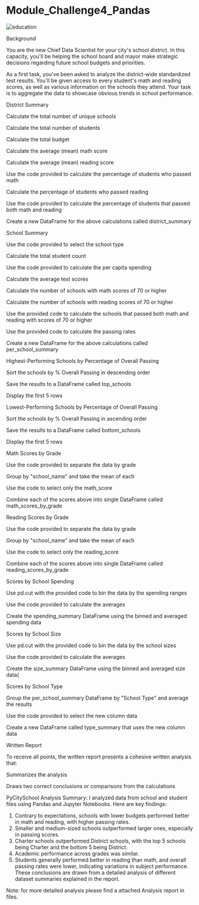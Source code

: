 # Module_Challenge4_Pandas
![education](https://github.com/SakinaJaffri/Module_Challenge4_Pandas/assets/146900226/d8bafcd3-f3c5-43b9-a1a7-9ffa04d5c697)

Background

You are the new Chief Data Scientist for your city's school district. In this capacity, you'll be helping the school board and mayor make strategic decisions regarding future school budgets and priorities.


As a first task, you've been asked to analyze the district-wide standardized test results. You'll be given access to every student's math and reading scores, as well as various information on the schools they attend. Your task is to aggregate the data to showcase obvious trends in school performance.


District Summary 


Calculate the total number of unique schools 

Calculate the total number of students 

Calculate the total budget 

Calculate the average (mean) math score 

Calculate the average (mean) reading score 

Use the code provided to calculate the percentage of students who passed math 

Calculate the percentage of students who passed reading 

Use the code provided to calculate the percentage of students that passed both math and reading 

Create a new DataFrame for the above calculations called district_summary 

School Summary 

Use the code provided to select the school type 

Calculate the total student count 

Use the code provided to calculate the per capita spending 

Calculate the average test scores 

Calculate the number of schools with math scores of 70 or higher 

Calculate the number of schools with reading scores of 70 or higher 

Use the provided code to calculate the schools that passed both math and reading with scores of 70 or higher 

Use the provided code to calculate the passing rates 

Create a new DataFrame for the above calculations called per_school_summary 

Highest-Performing Schools by Percentage of Overall Passing 

Sort the schools by % Overall Passing in descending order 

Save the results to a DataFrame called top_schools 

Display the first 5 rows 

Lowest-Performing Schools by Percentage of Overall Passing 

Sort the schools by % Overall Passing in ascending order 

Save the results to a DataFrame called bottom_schools 

Display the first 5 rows 

Math Scores by Grade 

Use the code provided to separate the data by grade 

Group by "school_name" and take the mean of each 

Use the code to select only the math_score 

Combine each of the scores above into single DataFrame called math_scores_by_grade 

Reading Scores by Grade 

Use the code provided to separate the data by grade 

Group by "school_name" and take the mean of each 

Use the code to select only the reading_score

Combine each of the scores above into single DataFrame called reading_scores_by_grade 

Scores by School Spending 

Use pd.cut with the provided code to bin the data by the spending ranges 

Use the code provided to calculate the averages 

Create the spending_summary DataFrame using the binned and averaged spending data 

Scores by School Size 

Use pd.cut with the provided code to bin the data by the school sizes 

Use the code provided to calculate the averages 

Create the size_summary DataFrame using the binned and averaged size data(

Scores by School Type 

Group the per_school_summary DataFrame by "School Type" and average the results 

Use the code provided to select the new column data 

Create a new DataFrame called type_summary that uses the new column data 

Written Report 

To receive all points, the written report presents a cohesive written analysis that:

Summarizes the analysis 

Draws two correct conclusions or comparisons from the calculations 

PyCitySchool Analysis Summary: I analyzed data from school and student files using Pandas and Jupyter Notebooks. Here are key findings:
1.	Contrary to expectations, schools with lower budgets performed better in math and reading, with higher passing rates.
2.	Smaller and medium-sized schools outperformed larger ones, especially in passing scores.
3.	Charter schools outperformed District schools, with the top 5 schools being Charter and the bottom 5 being District.
4.	Academic performance across grades was similar.
5.	Students generally performed better in reading than math, and overall passing rates were lower, indicating variations in subject performance. These conclusions are drawn from a detailed analysis of different dataset summaries explained in the report.

Note: for more detailed analysis please find a attached Analysis report in files.
    
